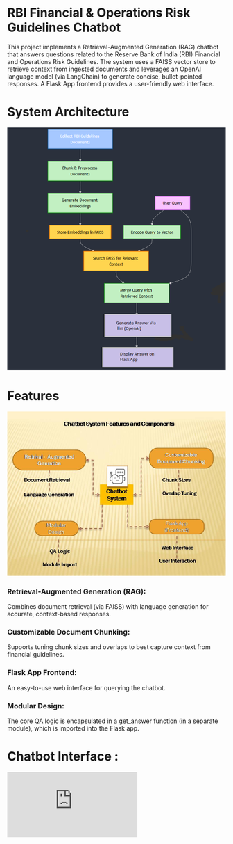 # RBI Financial & Operations Risk Guidelines Chatbot

This project implements a Retrieval-Augmented Generation (RAG) chatbot that answers questions related to the Reserve Bank of India (RBI) Financial and Operations Risk Guidelines. The system uses a FAISS vector store to retrieve context from ingested documents and leverages an OpenAI language model (via LangChain) to generate concise, bullet-pointed responses. A Flask App frontend provides a user-friendly web interface.

# System Architecture

![image alt](https://github.com/sonalkothmire/GenAi_chatbot_for_Banking/blob/main/image.png)

# Features

![image alt](https://github.com/sonalkothmire/GenAi_chatbot_for_Banking/blob/main/Features.jpg)

### Retrieval-Augmented Generation (RAG):

Combines document retrieval (via FAISS) with language generation for accurate, context-based responses.

### Customizable Document Chunking:

Supports tuning chunk sizes and overlaps to best capture context from financial guidelines.

### Flask App Frontend:

An easy-to-use web interface for querying the chatbot.

### Modular Design:

The core QA logic is encapsulated in a get_answer function (in a separate module), which is imported into the Flask app.

# Chatbot Interface :

![image alt](https://github.com/sonalkothmire/RBI_Financial_Operations_Risk_Guideline_Chatbot/blob/main/chatbot_runapp.pdf)

